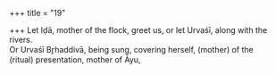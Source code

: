 +++
title = "19"

+++
Let Iḍā, mother of the flock, greet us, or let Urvaśī, along with the  rivers.  
Or Urvaśī Br̥haddivā, being sung, covering herself, (mother) of the  
(ritual) presentation, mother of Āyu,  